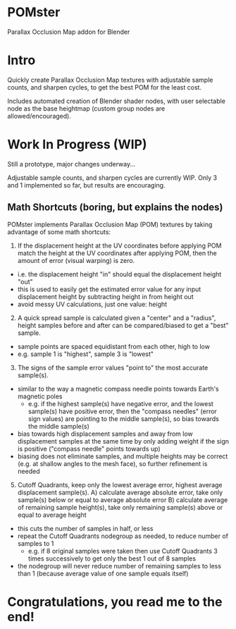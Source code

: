# POMster
Parallax Occlusion Map addon for Blender

# Intro
Quickly create Parallax Occlusion Map textures with adjustable sample counts, and sharpen cycles, to get the best POM for the least cost.

Includes automated creation of Blender shader nodes, with user selectable node as the base heightmap (custom group nodes are allowed/encouraged).

# Work In Progress (WIP)
Still a prototype, major changes underway...

Adjustable sample counts, and sharpen cycles are currently WIP. Only 3 and 1 implemented so far, but results are encouraging.

## Math Shortcuts (boring, but explains the nodes)
POMster implements Parallax Occlusion Map (POM) textures by taking advantage of some math shortcuts:
1) If the displacement height at the UV coordinates before applying POM match the height at the UV coordinates after applying POM, then the amount of error (visual warping) is zero.
  - i.e. the displacement height "in" should equal the displacement height "out"
  - this is used to easily get the estimated error value for any input displacement height by subtracting height in from height out
  - avoid messy UV calculations, just one value: height
2) A quick spread sample is calculated given a "center" and a "radius", height samples before and after can be compared/biased to get a "best" sample.
  - sample points are spaced equidistant from each other, high to low
  - e.g. sample 1 is "highest", sample 3 is "lowest"
3) The signs of the sample error values "point to" the most accurate sample(s).
  - similar to the way a magnetic compass needle points towards Earth's magnetic poles
    - e.g. if the highest sample(s) have negative error, and the lowest sample(s) have positive error, then the "compass needles" (error sign values) are pointing to the middle sample(s), so bias towards the middle sample(s)
  - bias towards high displacement samples and away from low displacement samples at the same time by only adding weight if the sign is positive ("compass needle" points towards up)
  - biasing does not eliminate samples, and multiple heights may be correct (e.g. at shallow angles to the mesh face), so further refinement is needed
5) Cutoff Quadrants, keep only the lowest average error, highest average displacement sample(s).
  A) calculate average absolute error, take only sample(s) below or equal to average absolute error
  B) calculate average of remaining sample height(s), take only remaining sample(s) above or equal to average height
  - this cuts the number of samples in half, or less
  - repeat the Cutoff Quadrants nodegroup as needed, to reduce number of samples to 1
    - e.g. if 8 original samples were taken then use Cutoff Quadrants 3 times successively to get only the best 1 out of 8 samples
  - the nodegroup will never reduce number of remaining samples to less than 1 (because average value of one sample equals itself)

# Congratulations, you read me to the end!
